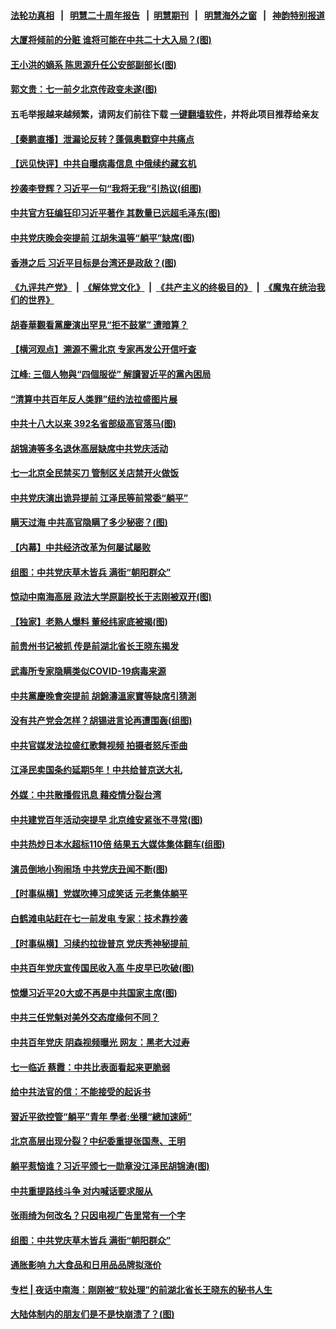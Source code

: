 #### [法轮功真相](https://github.com/gfw-breaker/truth/blob/master/README.md?t=0) &nbsp;&nbsp;|&nbsp;&nbsp; [明慧二十周年报告](https://github.com/gfw-breaker/mh-reports/blob/master/README.md?t=0) &nbsp;&nbsp;|&nbsp;&nbsp;[明慧期刊](https://github.com/gfw-breaker/mh-qikan) &nbsp;&nbsp;|&nbsp;&nbsp; [明慧海外之窗](https://github.com/gfw-breaker/mh-news/blob/master/README.md?t=0) &nbsp;&nbsp;|&nbsp;&nbsp; [神韵特别报道](https://github.com/gfw-breaker/mh-news/blob/master/shenyun.md?t=0)
#### [ 大厦将倾前的分赃 谁将可能在中共二十大入局？(图)](https://github.com/gfw-breaker/banned-news3/blob/master/pages/p2/976340.md)
#### [ 王小洪的嫡系 陈思源升任公安部副部长(图)](https://github.com/gfw-breaker/banned-news3/blob/master/pages/p2/976465.md)
#### [ 郭文贵：七一前夕北京传政变未遂(图)](https://github.com/gfw-breaker/banned-news3/blob/master/pages/p2/976536.md)
#### 五毛举报越来越频繁，请网友们前往下载 [一键翻墙软件](https://github.com/gfw-breaker/ssr-accounts)，并将此项目推荐给亲友
#### [ 【秦鹏直播】泄漏论反转？蓬佩奥戳穿中共痛点](https://github.com/gfw-breaker/banned-news3/blob/master/pages/nsc413/n13054186.md)
#### [ 【远见快评】中共自曝病毒信息 中俄续约藏玄机](https://github.com/gfw-breaker/banned-news3/blob/master/pages/nsc413/n13054117.md)
#### [ 抄袭李登辉？习近平一句“我将无我”引热议(组图)](https://github.com/gfw-breaker/banned-news3/blob/master/pages/p2/976663.md)
#### [ 中共官方狂编狂印习近平著作 其数量已远超毛泽东(图)](https://github.com/gfw-breaker/banned-news3/blob/master/pages/p2/976537.md)
#### [ 中共党庆晚会突提前 江胡朱温等“躺平”缺席(图)](https://github.com/gfw-breaker/banned-news3/blob/master/pages/p2/976639.md)
#### [ 香港之后 习近平目标是台湾还是政敌？(图)](https://github.com/gfw-breaker/banned-news3/blob/master/pages/p2/976475.md)
#### [《九评共产党》](https://github.com/begood0513/9ping.md/blob/master/README.md) &nbsp;|&nbsp; [《解体党文化》](../../../../jtdwh.md/blob/master/README.md)  &nbsp;|&nbsp; [《共产主义的终极目的》](../../../../gczydzjmd.md/blob/master/README.md) &nbsp;|&nbsp; [《魔鬼在统治我们的世界》](../../../../mgztzwmdsj.md/blob/master/README.md) 
#### [ 胡春華觀看黨慶演出罕見“拒不鼓掌” 遭暗算？](https://github.com/gfw-breaker/banned-news3/blob/master/pages/soh5/520964.md)
#### [ 【横河观点】溯源不需北京 专家再发公开信吁查](https://github.com/gfw-breaker/banned-news3/blob/master/pages/nsc413/n13056840.md)
#### [ 江峰: 三個人物與“四個服從” 解讀習近平的黨內困局](https://github.com/gfw-breaker/banned-news3/blob/master/pages/soh5/520742.md)
#### [ “清算中共百年反人类罪”纽约法拉盛图片展](https://github.com/gfw-breaker/banned-news3/blob/master/pages/nf4514/n13052220.md)
#### [ 中共十八大以来 392名省部级高官落马(图)](https://github.com/gfw-breaker/banned-news3/blob/master/pages/p2/976454.md)
#### [ 胡锦涛等多名退休高层缺席中共党庆活动](https://github.com/gfw-breaker/banned-news3/blob/master/pages/nsc413/n13055217.md)
#### [ 七一北京全民禁买刀 管制区关店禁开火做饭](https://github.com/gfw-breaker/banned-news3/blob/master/pages/nsc413/n13055620.md)
#### [ 中共党庆演出诡异提前 江泽民等前常委“躺平”](https://github.com/gfw-breaker/banned-news3/blob/master/pages/prog1138/a103153569.md)
#### [ 瞒天过海 中共高官隐瞒了多少秘密？(图)](https://github.com/gfw-breaker/banned-news3/blob/master/pages/p2/976592.md)
#### [ 【内幕】中共经济改革为何屡试屡败](https://github.com/gfw-breaker/banned-news3/blob/master/pages/nsc413/n13053901.md)
#### [ 组图：中共党庆草木皆兵 满街“朝阳群众”](https://github.com/gfw-breaker/banned-news3/blob/master/pages/nf4514/n13053804.md)
#### [ 惊动中南海高层 政法大学原副校长于志刚被双开(图)](https://github.com/gfw-breaker/banned-news3/blob/master/pages/p2/976522.md)
#### [ 【独家】老熟人爆料 董经纬家底被揭(图)](https://github.com/gfw-breaker/banned-news3/blob/master/pages/p2/976414.md)
#### [ 前贵州书记被抓 传是前湖北省长王晓东揭发](https://github.com/gfw-breaker/banned-news3/blob/master/pages/nsc413/n13057321.md)
#### [ 武毒所专家隐瞒类似COVID-19病毒来源](https://github.com/gfw-breaker/banned-news3/blob/master/pages/nf4514/n13054287.md)
#### [ 中共黨慶晚會突提前 胡錦濤溫家寶等缺席引猜測](https://github.com/gfw-breaker/banned-news3/blob/master/pages/soh5/520691.md)
#### [ 没有共产党会怎样？胡锡进言论再遭围轰(组图)](https://github.com/gfw-breaker/banned-news3/blob/master/pages/p1/976549.md)
#### [ 中共官媒发法拉盛红歌舞视频 拍摄者怒斥歪曲](https://github.com/gfw-breaker/banned-news3/blob/master/pages/nf4514/n13052125.md)
#### [ 江泽民卖国条约延期5年！中共给普京送大礼](https://github.com/gfw-breaker/banned-news3/blob/master/pages/prog1138/a103153687.md)
#### [ 外媒：中共散播假讯息 藉疫情分裂台湾](https://github.com/gfw-breaker/banned-news3/blob/master/pages/nsc413/n13057169.md)
#### [ 中共建党百年活动突提早 北京维安紧张不寻常(图)](https://github.com/gfw-breaker/banned-news3/blob/master/pages/p1/976469.md)
#### [ 中共热炒日本水超标110倍 结果五大媒体集体翻车(组图)](https://github.com/gfw-breaker/banned-news3/blob/master/pages/p1/976614.md)
#### [ 演员倒地小狗闹场 中共党庆丑闻不断(图)](https://github.com/gfw-breaker/banned-news3/blob/master/pages/p1/976506.md)
#### [ 【时事纵横】党媒吹捧习成笑话 元老集体躺平](https://github.com/gfw-breaker/banned-news3/blob/master/pages/nsc413/n13056792.md)
#### [ 白鹤滩电站赶在七一前发电 专家：技术靠抄袭](https://github.com/gfw-breaker/banned-news3/blob/master/pages/nsc413/n13056655.md)
#### [ 【时事纵横】习续约拉拢普京 党庆秀神秘提前 ](https://github.com/gfw-breaker/banned-news3/blob/master/pages/nsc413/n13054125.md)
#### [ 中共百年党庆宣传国民收入高 牛皮早已吹破(图)](https://github.com/gfw-breaker/banned-news3/blob/master/pages/p5/976495.md)
#### [ 惊爆习近平20大或不再是中共国家主席(图)](https://github.com/gfw-breaker/banned-news3/blob/master/pages/p2/976319.md)
#### [ 中共三任党魁对美外交态度缘何不同？](https://github.com/gfw-breaker/banned-news3/blob/master/pages/nf4514/n13049219.md)
#### [ 中共百年党庆 阴森视频曝光 网友：黑老大过寿](https://github.com/gfw-breaker/banned-news3/blob/master/pages/prog1138/a103153651.md)
#### [ 七一临近 蔡霞：中共比表面看起来更脆弱](https://github.com/gfw-breaker/banned-news3/blob/master/pages/nsc413/n13056418.md)
#### [ 给中共法官的信：不能接受的起诉书](https://github.com/gfw-breaker/banned-news3/blob/master/pages/nsc413/n13054073.md)
#### [ 習近平欲控管“躺平”青年 學者:坐穩“總加速師”](https://github.com/gfw-breaker/banned-news3/blob/master/pages/soh5/520598.md)
#### [ 北京高层出现分裂？中纪委重提张国焘、王明](https://github.com/gfw-breaker/banned-news3/blob/master/pages/prog1138/a103152822.md)
#### [ 躺平惹恼谁？习近平颁七一勋章没江泽民胡锦涛(图)](https://github.com/gfw-breaker/banned-news3/blob/master/pages/p2/976360.md)
#### [ 中共重提路线斗争 对内喊话要求服从](https://github.com/gfw-breaker/banned-news3/blob/master/pages/nsc413/n13054858.md)
#### [ 张雨绮为何改名？只因电视广告里常有一个字](https://github.com/gfw-breaker/banned-news3/blob/master/pages/nsc413/n13054065.md)
#### [ 组图：中共党庆草木皆兵 满街“朝阳群众”](https://github.com/gfw-breaker/banned-news3/blob/master/pages/nsc413/n13053804.md)
#### [ 通胀影响 九大食品和日用品品牌拟涨价](https://github.com/gfw-breaker/banned-news3/blob/master/pages/nf4514/n13053586.md)
#### [ 专栏 | 夜话中南海：刚刚被“软处理”的前湖北省长王晓东的秘书人生](https://github.com/gfw-breaker/banned-news3/blob/master/pages/yehuazhongnanhai/gx-06282021163648.md)
#### [ 大陆体制内的朋友们是不是快崩溃了？(图)](https://github.com/gfw-breaker/banned-news3/blob/master/pages/p4/976510.md)
